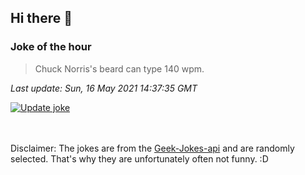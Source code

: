 ## Hi there 👋

### Joke of the hour
<!-- joke -->
>Chuck Norris's beard can type 140 wpm.
<!-- /joke -->

*Last update: Sun, 16 May 2021 14:37:35 GMT*

[![Update joke](https://github.com/nclskfm/nclskfm/actions/workflows/joke.yml/badge.svg)](https://github.com/nclskfm/nclskfm/actions/workflows/joke.yml)

<br><br>
Disclaimer: The jokes are from the [Geek-Jokes-api](https://github.com/sameerkumar18/geek-joke-api) and are randomly selected. That's why they are unfortunately often not funny. :D
